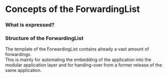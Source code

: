 # Concepts of the ForwardingList


### What is expressed?


### Structure of the ForwardingList

The template of the ForwardingList contains already a vast amount of forwardings.  
This is mainly for automating the embedding of the application into the modular application layer and for handing-over from a former release of the same application.  

